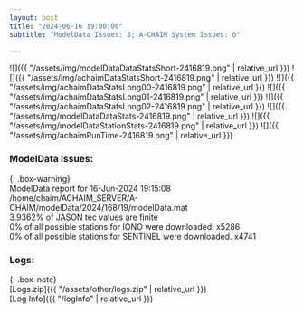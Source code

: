 ```yaml
---
layout: post
title: "2024-06-16 19:00:00"
subtitle: "ModelData Issues: 3; A-CHAIM System Issues: 0"

---
```


![]({{ "/assets/img/modelDataDataStatsShort-2416819.png" | relative_url }})
![]({{ "/assets/img/achaimDataStatsShort-2416819.png" | relative_url }})
![]({{ "/assets/img/achaimDataStatsLong00-2416819.png" | relative_url }})
![]({{ "/assets/img/achaimDataStatsLong01-2416819.png" | relative_url }})
![]({{ "/assets/img/achaimDataStatsLong02-2416819.png" | relative_url }})
![]({{ "/assets/img/modelDataDataStats-2416819.png" | relative_url }})
![]({{ "/assets/img/modelDataStationStats-2416819.png" | relative_url }})
![]({{ "/assets/img/achaimRunTime-2416819.png" | relative_url }})


### ModelData Issues:  
  
{: .box-warning}  
 ModelData report for 16-Jun-2024 19:15:08   
 /home/chaim/ACHAIM_SERVER/A-CHAIM/modelData/2024/168/19/modelData.mat   
 3.9362% of JASON tec values are finite   
 0% of all possible stations for IONO were downloaded. x5286   
 0% of all possible stations for SENTINEL were downloaded. x4741   
  


### Logs:  
  
{: .box-note}  
[Logs.zip]({{ "/assets/other/logs.zip" | relative_url }})  
[Log Info]({{ "/logInfo" | relative_url }})  
